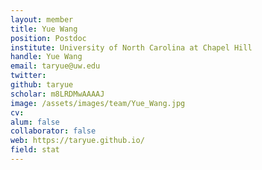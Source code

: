 ```yaml
---
layout: member
title: Yue Wang
position: Postdoc
institute: University of North Carolina at Chapel Hill
handle: Yue Wang
email: taryue@uw.edu
twitter: 
github: taryue 
scholar: m8LRDMwAAAAJ 
image: /assets/images/team/Yue_Wang.jpg
cv: 
alum: false
collaborator: false
web: https://taryue.github.io/
field: stat
---
```






